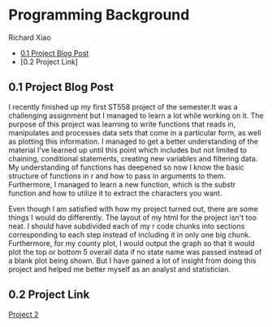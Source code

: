 Programming Background
================
Richard Xiao


  - [0.1  Project Blog Post](#blog-post)
  - [0.2  Project Link]



## 0.1 Project Blog Post

I recently finished up my first ST558 project of the semester.It was a challenging assignment but I managed to learn a lot while working on it. The purpose of this project was learning to write functions that reads in, manipulates and processes data sets that come in a particular form, as well as plotting this information. I managed to get a better understanding of the material I've learned up until this point which includes but not limited to chaining, conditional statements, creating new variables and filtering data. My understanding of functions has deepened so now I know the basic structure of functions in r and how to pass in arguments to them.  Furthermore, I managed to learn a new function, which is the substr function and how to utilize it to extract the characters you want. 

Even though I am satisfied with how my project turned out, there are some things I would do differently. The layout of my html for the project isn't too neat. I should have subdivided each of my r code chunks into sections corresponding to each step instead of including it in only one big chunk. Furthermore, for my county plot, I would output the graph so that it would plot the top or bottom 5 overall data if no state name was passed instead of a blank plot being shown. But I have gained a lot of insight from doing this project and helped me better myself as an analyst and statistician.

## 0.2 Project Link


[Project 2](https://github.com/RichardXiao1/RichardXiao1.github.io/project1.html)
